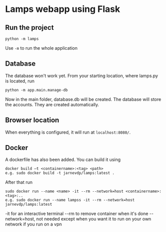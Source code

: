 # Lamps webapp using Flask

## Run the project
```
python -m lamps
```
Use `-m` to run the whole application

## Database
The database won't work yet. From your starting location, where lamps.py is located, run
```
python -m app.main.manage-db
```
Now in the main folder, database.db will be created. The database will store the accounts. They are created automatically.

## Browser location
When everything is configured, it will run at `localhost:8080/`. 

## Docker
A dockerfile has also been added. You can build it using 
```
docker build –t <containername>:<tag> <path>
e.g. sudo docker build -t jarnevdp/lamps:latest .
```
After that run
```
sudo docker run --name <name> -it --rm --network=host <containername>:<tag>:..
e.g. sudo docker run --name lampss -it --rm --network=host jarnevdp/lamps:latest 
```
-it for an interactive terminal
--rm to remove container when it's done
--network=host, not needed except when you want it to run on your own network if you run on a vpn
